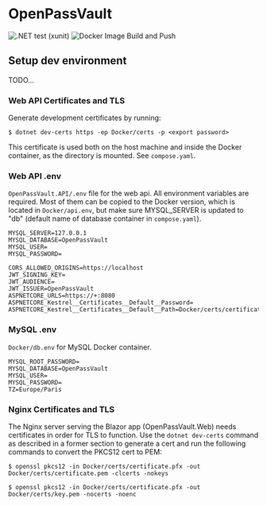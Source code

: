 # OpenPassVault
![.NET test (xunit)](https://github.com/dani7354/open-pass-vault/actions/workflows/10-dotnet-test.yml/badge.svg)
![Docker Image Build and Push](https://github.com/dani7354/open-pass-vault/actions/workflows/30-build-docker-images.yml/badge.svg)

## Setup dev environment
TODO...
### Web API Certificates and TLS
Generate development certificates by running:

`$ dotnet dev-certs https -ep Docker/certs -p <export password>`

This certificate is used both on the host machine and inside the Docker container, as the directory is mounted. See `compose.yaml`.

### Web API .env
`OpenPassVault.API/.env` file for the web api. All environment variables are required. Most of them can be copied to the Docker version, which is located in `Docker/api.env`, but make sure MYSQL_SERVER is updated to "db" (default name of database container in `compose.yaml`).
```
MYSQL_SERVER=127.0.0.1
MYSQL_DATABASE=OpenPassVault
MYSQL_USER=
MYSQL_PASSWORD=

CORS_ALLOWED_ORIGINS=https://localhost
JWT_SIGNING_KEY=
JWT_AUDIENCE=
JWT_ISSUER=OpenPassVault
ASPNETCORE_URLS=https://+:8080
ASPNETCORE_Kestrel__Certificates__Default__Password=
ASPNETCORE_Kestrel__Certificates__Default__Path=Docker/certs/certificate.pfx
```

### MySQL .env
`Docker/db.env` for MySQL Docker container.
```
MYSQL_ROOT_PASSWORD=
MYSQL_DATABASE=OpenPassVault
MYSQL_USER=
MYSQL_PASSWORD=
TZ=Europe/Paris

```

### Nginx Certificates and TLS
The Nginx server serving the Blazor app (OpenPassVault.Web) needs certificates in order for TLS to function. Use the `dotnet dev-certs` command as described in a former section to generate a cert and run the following commands to convert the PKCS12 cert to PEM:

`$ openssl pkcs12 -in Docker/certs/certificate.pfx -out Docker/certs/certificate.pem -clcerts -nokeys`

`$ openssl pkcs12 -in Docker/certs/certificate.pfx -out Docker/certs/key.pem -nocerts -noenc`
